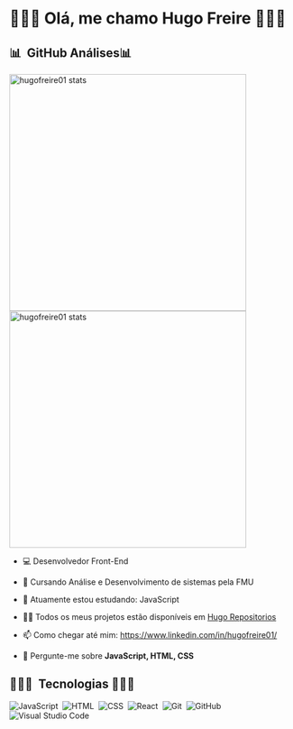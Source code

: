 <h1 align="left">👨🏿‍💻 Olá, me chamo Hugo Freire 👨🏿‍💻</h1>


## 📊 &nbsp;GitHub Análises📊

<p align="left">
<img width="420em" src="https://github-readme-stats.vercel.app/api?username=hugofreire01&show_icons=true&theme=dark" alt="hugofreire01 stats"/>
<img width="420em" src="https://github-readme-stats.vercel.app/api/top-langs/?username=hugofreire01&langs_count=10&layout=compact&theme=dark" alt="hugofreire01 stats"/>
</p>

- 💻 Desenvolvedor Front-End

- 🚀 Cursando Análise e Desenvolvimento de sistemas pela FMU

- 🌱 Atuamente estou estudando: JavaScript 

- 👨‍💻 Todos os meus projetos estão disponíveis em [Hugo Repositorios](https://github.com/hugofreire01?tab=repositories)

- 📫 Como chegar até mim: https://www.linkedin.com/in/hugofreire01/

- 💬 Pergunte-me sobre **JavaScript, HTML, CSS**

## 👨🏿‍💻 &nbsp;Tecnologias 👨🏿‍💻

![JavaScript](https://img.shields.io/badge/-JavaScript-05122A?style=flat&logo=javascript)&nbsp;
![HTML](https://img.shields.io/badge/-HTML-05122A?style=flat&logo=HTML5)&nbsp;
![CSS](https://img.shields.io/badge/-CSS-05122A?style=flat&logo=CSS3&logoColor=1572B6)&nbsp;
![React](https://img.shields.io/badge/-React-05122A?style=flat&logo=react)&nbsp;
![Git](https://img.shields.io/badge/-Git-05122A?style=flat&logo=git)&nbsp;
![GitHub](https://img.shields.io/badge/-GitHub-05122A?style=flat&logo=github)&nbsp;
![Visual Studio Code](https://img.shields.io/badge/-Visual%20Studio%20Code-05122A?style=flat&logo=visual-studio-code&logoColor=007ACC)&nbsp;
